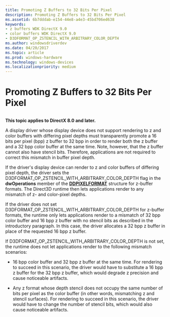 ```yaml
---
title: Promoting Z Buffers to 32 Bits Per Pixel
description: Promoting Z Buffers to 32 Bits Per Pixel
ms.assetid: 6b7dddab-e154-44e8-a4e3-45bd706ed638
keywords:
- z buffers WDK DirectX 9.0
- color buffers WDK DirectX 9.0
- D3DFORMAT_OP_ZSTENCIL_WITH_ARBITRARY_COLOR_DEPTH
ms.author: windowsdriverdev
ms.date: 04/20/2017
ms.topic: article
ms.prod: windows-hardware
ms.technology: windows-devices
ms.localizationpriority: medium
---
```


# Promoting Z Buffers to 32 Bits Per Pixel


## <span id="ddk_promoting_z_buffers_to_32_bits_per_pixel_gg"></span><span id="DDK_PROMOTING_Z_BUFFERS_TO_32_BITS_PER_PIXEL_GG"></span>


**This topic applies to DirectX 8.0 and later.**

A display driver whose display device does not support rendering to z and color buffers with differing pixel depths must transparently promote a 16 bits per pixel (bpp) z buffer to 32 bpp in order to render both the z buffer and a 32 bpp color buffer at the same time. Note, however, that the z buffer cannot also have stencil bits. Therefore, applications are not required to correct this mismatch in buffer pixel depth.

If the driver's display device can render to z and color buffers of differing pixel depth, the driver sets the D3DFORMAT\_OP\_ZSTENCIL\_WITH\_ARBITRARY\_COLOR\_DEPTH flag in the **dwOperations** member of the [**DDPIXELFORMAT**](https://msdn.microsoft.com/library/windows/hardware/ff550274) structure for z-buffer formats. The Direct3D runtime then lets applications render to any mismatch of z- and color-pixel depths.

If the driver does not set D3DFORMAT\_OP\_ZSTENCIL\_WITH\_ARBITRARY\_COLOR\_DEPTH for z-buffer formats, the runtime only lets applications render to a mismatch of 32 bpp color buffer and 16 bpp z buffer with no stencil bits as described in the introductory paragraph. In this case, the driver allocates a 32 bpp z buffer in place of the requested 16 bpp z buffer.

If D3DFORMAT\_OP\_ZSTENCIL\_WITH\_ARBITRARY\_COLOR\_DEPTH is not set, the runtime does not let applications render to the following mismatch scenarios:

-   16 bpp color buffer and 32 bpp z buffer at the same time. For rendering to succeed in this scenario, the driver would have to substitute a 16 bpp z buffer for the 32 bpp z buffer, which would degrade z precision and cause noticeable artifacts.

-   Any z format whose depth stencil does not occupy the same number of bits per pixel as the color buffer (in other words, mismatching z and stencil surfaces). For rendering to succeed in this scenario, the driver would have to change the number of stencil bits, which would also cause noticeable artifacts.

 

 





